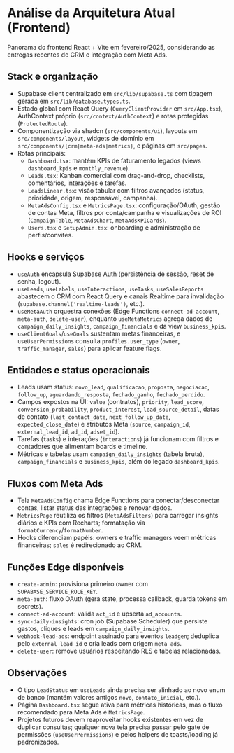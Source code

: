 # Análise da Arquitetura Atual (Frontend)

Panorama do frontend React + Vite em fevereiro/2025, considerando as entregas recentes de CRM e integração com Meta Ads.

## Stack e organização
- Supabase client centralizado em `src/lib/supabase.ts` com tipagem gerada em `src/lib/database.types.ts`.
- Estado global com React Query (`QueryClientProvider` em `src/App.tsx`), AuthContext próprio (`src/context/AuthContext`) e rotas protegidas (`ProtectedRoute`).
- Componentização via shadcn (`src/components/ui`), layouts em `src/components/layout`, widgets de domínio em `src/components/{crm|meta-ads|metrics}`, e páginas em `src/pages`.
- Rotas principais:
  - `Dashboard.tsx`: mantém KPIs de faturamento legados (views `dashboard_kpis` e `monthly_revenue`).
  - `Leads.tsx`: Kanban comercial com drag-and-drop, checklists, comentários, interações e tarefas.
  - `LeadsLinear.tsx`: visão tabular com filtros avançados (status, prioridade, origem, responsável, campanha).
  - `MetaAdsConfig.tsx` e `MetricsPage.tsx`: configuração/OAuth, gestão de contas Meta, filtros por conta/campanha e visualizações de ROI (`CampaignTable`, `MetaAdsChart`, `MetaAdsKPICards`).
  - `Users.tsx` e `SetupAdmin.tsx`: onboarding e administração de perfis/convites.

## Hooks e serviços
- `useAuth` encapsula Supabase Auth (persistência de sessão, reset de senha, logout).
- `useLeads`, `useLabels`, `useInteractions`, `useTasks`, `useSalesReports` abastecem o CRM com React Query e canais Realtime para invalidação (`supabase.channel('realtime-leads')`, etc.).
- `useMetaAuth` orquestra conexões (Edge Functions `connect-ad-account`, `meta-auth`, `delete-user`), enquanto `useMetaMetrics` agrega dados de `campaign_daily_insights`, `campaign_financials` e da view `business_kpis`.
- `useClientGoals`/`useGoals` sustentam metas financeiras, e `useUserPermissions` consulta `profiles.user_type` (`owner`, `traffic_manager`, `sales`) para aplicar feature flags.

## Entidades e status operacionais
- Leads usam status: `novo_lead`, `qualificacao`, `proposta`, `negociacao`, `follow_up`, `aguardando_resposta`, `fechado_ganho`, `fechado_perdido`.
- Campos expostos na UI: `value` (contratos), `priority`, `lead_score`, `conversion_probability`, `product_interest`, `lead_source_detail`, datas de contato (`last_contact_date`, `next_follow_up_date`, `expected_close_date`) e atributos Meta (`source`, `campaign_id`, `external_lead_id`, `ad_id`, `adset_id`).
- Tarefas (`tasks`) e interações (`interactions`) já funcionam com filtros e contadores que alimentam boards e timeline.
- Métricas e tabelas usam `campaign_daily_insights` (tabela bruta), `campaign_financials` e `business_kpis`, além do legado `dashboard_kpis`.

## Fluxos com Meta Ads
- Tela `MetaAdsConfig` chama Edge Functions para conectar/desconectar contas, listar status das integrações e renovar dados.
- `MetricsPage` reutiliza os filtros (`MetaAdsFilters`) para carregar insights diários e KPIs com Recharts; formatação via `formatCurrency`/`formatNumber`.
- Hooks diferenciam papéis: owners e traffic managers veem métricas financeiras; `sales` é redirecionado ao CRM.

## Funções Edge disponíveis
- `create-admin`: provisiona primeiro owner com `SUPABASE_SERVICE_ROLE_KEY`.
- `meta-auth`: fluxo OAuth (gera state, processa callback, guarda tokens em secrets).
- `connect-ad-account`: valida `act_id` e upserta `ad_accounts`.
- `sync-daily-insights`: cron job (Supabase Scheduler) que persiste gastos, cliques e leads em `campaign_daily_insights`.
- `webhook-lead-ads`: endpoint assinado para eventos `leadgen`; deduplica pelo `external_lead_id` e cria leads com origem `meta_ads`.
- `delete-user`: remove usuários respeitando RLS e tabelas relacionadas.

## Observações
- O tipo `LeadStatus` em `useLeads` ainda precisa ser alinhado ao novo enum de banco (mantém valores antigos `novo`, `contato_inicial`, etc.).
- Página `Dashboard.tsx` segue ativa para métricas históricas, mas o fluxo recomendado para Meta Ads é `MetricsPage`.
- Projetos futuros devem reaproveitar hooks existentes em vez de duplicar consultas; qualquer nova tela precisa passar pelo gate de permissões (`useUserPermissions`) e pelos helpers de toasts/loading já padronizados.
